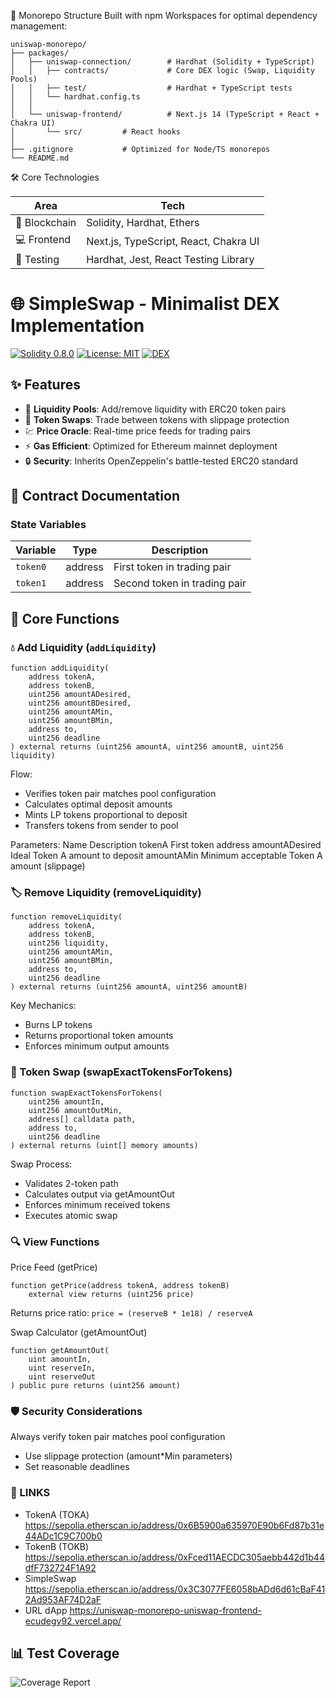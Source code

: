 📂 Monorepo Structure
Built with npm Workspaces for optimal dependency management:
```
uniswap-monorepo/  
├── packages/  
│   ├── uniswap-connection/        # Hardhat (Solidity + TypeScript)  
│   │   ├── contracts/             # Core DEX logic (Swap, Liquidity Pools)  
│   │   ├── test/                  # Hardhat + TypeScript tests  
│   │   └── hardhat.config.ts  
│   │  
│   └── uniswap-frontend/          # Next.js 14 (TypeScript + React + Chakra UI)  
│       └── src/         # React hooks  
│  
├── .gitignore           # Optimized for Node/TS monorepos  
└── README.md  
```
🛠️ Core Technologies

| **Area**         | **Tech**                               |
|------------------|----------------------------------------|
| 🔗 Blockchain    | Solidity, Hardhat, Ethers             |
| 💻 Frontend      | Next.js, TypeScript, React, Chakra UI |
| 🧪 Testing       | Hardhat, Jest, React Testing Library  |


# 🌐 SimpleSwap - Minimalist DEX Implementation  

[![Solidity 0.8.0](https://img.shields.io/badge/Solidity-0.8.0-363636?logo=solidity)](https://soliditylang.org)
[![License: MIT](https://img.shields.io/badge/License-MIT-blue.svg)](https://opensource.org/licenses/MIT)
[![DEX](https://img.shields.io/badge/Type-Decentralized%20Exchange-purple)](https://ethereum.org/en/defi/)

## ✨ Features

- 🏦 **Liquidity Pools**: Add/remove liquidity with ERC20 token pairs
- 🔄 **Token Swaps**: Trade between tokens with slippage protection
- 💹 **Price Oracle**: Real-time price feeds for trading pairs
- ⚡ **Gas Efficient**: Optimized for Ethereum mainnet deployment
- 🔒 **Security**: Inherits OpenZeppelin's battle-tested ERC20 standard

## 📜 Contract Documentation

### State Variables

| Variable | Type    | Description                     |
|----------|---------|---------------------------------|
| `token0` | address | First token in trading pair     |
| `token1` | address | Second token in trading pair    |

## 🔧 Core Functions

### 💧 Add Liquidity (`addLiquidity`)

```solidity
function addLiquidity(
    address tokenA,
    address tokenB,
    uint256 amountADesired,
    uint256 amountBDesired,
    uint256 amountAMin,
    uint256 amountBMin,
    address to,
    uint256 deadline
) external returns (uint256 amountA, uint256 amountB, uint256 liquidity)
```

Flow:

* Verifies token pair matches pool configuration
* Calculates optimal deposit amounts
* Mints LP tokens proportional to deposit
* Transfers tokens from sender to pool

Parameters:
Name	Description
tokenA	First token address
amountADesired	Ideal Token A amount to deposit
amountAMin	Minimum acceptable Token A amount (slippage)

### 🏷️ Remove Liquidity (removeLiquidity)
```
function removeLiquidity(
    address tokenA,
    address tokenB,
    uint256 liquidity,
    uint256 amountAMin,
    uint256 amountBMin,
    address to,
    uint256 deadline
) external returns (uint256 amountA, uint256 amountB)
```
Key Mechanics:
* Burns LP tokens
* Returns proportional token amounts
* Enforces minimum output amounts

### 🔄 Token Swap (swapExactTokensForTokens)
```
function swapExactTokensForTokens(
    uint256 amountIn,
    uint256 amountOutMin,
    address[] calldata path,
    address to,
    uint256 deadline
) external returns (uint[] memory amounts)
```

Swap Process:

* Validates 2-token path
* Calculates output via getAmountOut
* Enforces minimum received tokens
* Executes atomic swap

###  🔍 View Functions
Price Feed (getPrice)
```
function getPrice(address tokenA, address tokenB) 
    external view returns (uint256 price)
```

Returns price ratio:
```price = (reserveB * 1e18) / reserveA```

Swap Calculator (getAmountOut)
```
function getAmountOut(
    uint amountIn, 
    uint reserveIn, 
    uint reserveOut
) public pure returns (uint256 amount)
```

### 🛡️ Security Considerations
Always verify token pair matches pool configuration
* Use slippage protection (amount*Min parameters)
* Set reasonable deadlines
### 🔗 LINKS

* TokenA (TOKA)
  https://sepolia.etherscan.io/address/0x6B5900a635970E90b6Fd87b31e44ADc1C9C700b0
* TokenB (TOKB)
  https://sepolia.etherscan.io/address/0xFced11AECDC305aebb442d1b44dfF732724F1A92
* SimpleSwap
  https://sepolia.etherscan.io/address/0x3C3077FE6058bADd6d61cBaF412Ad953AF74D2aF
* URL dApp
  https://uniswap-monorepo-uniswap-frontend-ecudegy92.vercel.app/

## 📊 Test Coverage

![Coverage Report](./docs/coverage.png) 
